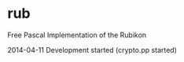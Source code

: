 rub
===

Free Pascal Implementation of the Rubikon

2014-04-11 Development started (crypto.pp started)
